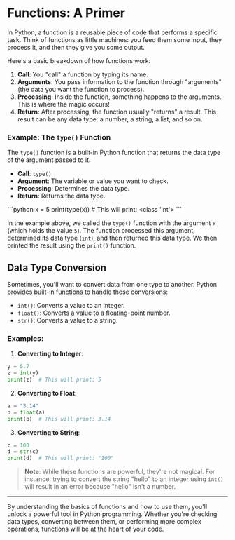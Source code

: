 # Functions: A Primer

In Python, a function is a reusable piece of code that performs a specific task. Think of functions as little machines: you feed them some input, they process it, and then they give you some output. 

Here's a basic breakdown of how functions work:

1. **Call**: You "call" a function by typing its name.
2. **Arguments**: You pass information to the function through "arguments" (the data you want the function to process).
3. **Processing**: Inside the function, something happens to the arguments. This is where the magic occurs!
4. **Return**: After processing, the function usually "returns" a result. This result can be any data type: a number, a string, a list, and so on.

### Example: The `type()` Function

The `type()` function is a built-in Python function that returns the data type of the argument passed to it.

- **Call**: `type()`
- **Argument**: The variable or value you want to check.
- **Processing**: Determines the data type.
- **Return**: Returns the data type.

\```python
x = 5
print(type(x))  # This will print: <class 'int'>
\```

In the example above, we called the `type()` function with the argument `x` (which holds the value `5`). The function processed this argument, determined its data type (`int`), and then returned this data type. We then printed the result using the `print()` function.

## Data Type Conversion

Sometimes, you'll want to convert data from one type to another. Python provides built-in functions to handle these conversions:

- `int()`: Converts a value to an integer.
- `float()`: Converts a value to a floating-point number.
- `str()`: Converts a value to a string.

### Examples:

1. **Converting to Integer**:
```python
y = 5.7
z = int(y)
print(z)  # This will print: 5
```

2. **Converting to Float**:
```python
a = "3.14"
b = float(a)
print(b)  # This will print: 3.14
```

3. **Converting to String**:
```python
c = 100
d = str(c)
print(d)  # This will print: "100"
```

> **Note**: While these functions are powerful, they're not magical. For instance, trying to convert the string "hello" to an integer using `int()` will result in an error because "hello" isn't a number.

---

By understanding the basics of functions and how to use them, you'll unlock a powerful tool in Python programming. Whether you're checking data types, converting between them, or performing more complex operations, functions will be at the heart of your code.
